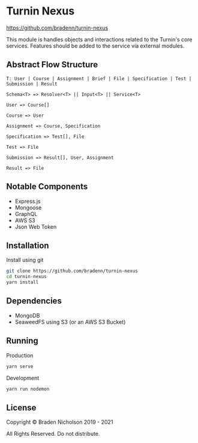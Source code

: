 # Turnin Nexus
https://github.com/bradenn/turnin-nexus

This module is handles objects and interactions related to the Turnin's core services. Features should be added to the service via external modules.

## Abstract Flow Structure

`T: User | Course | Assignment | Brief | File | Specification | Test | Submission | Result`

`Schema<T> => Resolver<T> || Input<T> || Service<T>`

`User => Course[]`

`Course => User`

`Assignment => Course, Specification`

`Specification => Test[], File`

`Test => File`

`Submission => Result[], User, Assignment`

`Result => File`



## Notable Components

- Express.js
- Mongoose
- GraphQL
- AWS S3
- Json Web Token

## Installation
Install using git
```bash
git clone https://github.com/bradenn/turnin-nexus
cd turnin-nexus
yarn install
```

## Dependencies
- MongoDB
- SeaweedFS using S3 (or an AWS S3 Bucket)

## Running

Production

```bash
yarn serve
```

Development

```bash
yarn run nodemon
```

## License

Copyright &copy; Braden Nicholson 2019 - 2021

All Rights Reserved. Do not distribute.
